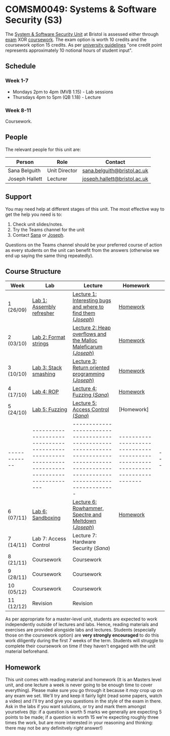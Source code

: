 # COMSM0049: Systems & Software Security (S3)

The [System & Software Security Unit](https://www.bris.ac.uk/unit-programme-catalogue/UnitDetails.jsa?ayrCode=21%2F22&unitCode=COMSM0049) at Bristol is assessed either through [exam](https://www.bris.ac.uk/unit-programme-catalogue/UnitDetails.jsa?ayrCode=21%2F22&unitCode=COMSM0050) XOR [coursework](https://www.bris.ac.uk/unit-programme-catalogue/UnitDetails.jsa?ayrCode=21%2F22&unitCode=COMSM0051).
The exam option is worth 10 credits and the coursework option 15 credits.
As per [university guidelines](http://www.bristol.ac.uk/academic-quality/assessment/regulations-and-code-of-practice-for-taught-programmes/programme-design/) "one credit point represents approximately 10 notional hours of student input".

## Schedule

### Week 1-7

- Mondays 2pm to 4pm (MVB 1.15) - Lab sessions
- Thursdays 4pm to 5pm (QB 1.18) - Lecture

### Week 8-11
Coursework.

## People

The relevant people for this unit are:

| Person         | Role          | Contact                                                             |
|----------------|---------------|---------------------------------------------------------------------|
| Sana Belguith  | Unit Director | [sana.belguith@bristol.ac.uk](mailto:sana.belguith@bristol.ac.uk)   |
| Joseph Hallett | Lecturer      | [joseph.hallett@bristol.ac.uk](mailto:joseph.hallett@bristol.ac.uk) |

## Support

You may need help at different stages of this unit.
The most effective way to get the help you need is to:

1. Check unit slides/notes.
2. Try the Teams channel for the unit
3. Contact [Sana](mailto:sana.belguith@bristol.ac.uk) or [Joseph](mailto:joseph.hallett@bristol.ac.uk).

Questions on the Teams channel should be your preferred course of action as every students on the unit can benefit from the answers (otherwise we end up saying the same thing repeatedly).

## Course Structure

| Week       | Lab                                                                                         | Lecture                                                                                                                             | Homework                                                                    |   |
|------------|---------------------------------------------------------------------------------------------|-------------------------------------------------------------------------------------------------------------------------------------|-----------------------------------------------------------------------------|---|
| 1  (26/09) | [Lab 1: Assembly refresher](https://github.com/cs-uob/COMSM0049/blob/master/docs/labs/1.md) | [Lecture 1: Interesting bugs and where to find them (*Joseph*)](lectures/1/slides.pdf)                                              | [Homework](extra/1.md)                                                      |   |
| 2  (03/10) | [Lab 2: Format strings](https://github.com/cs-uob/COMSM0049/blob/master/docs/labs/2.md)     | [Lecture 2: Heap overflows and the Malloc Maleficarum (*Joseph*)](lectures/2/slides.pdf)                                            | [Homework](extra/2.md)                                                      |   |
| 3  (10/10) | [Lab 3: Stack smashing](https://github.com/cs-uob/COMSM0049/blob/master/docs/labs/3.md)     | [Lecture 3: Return oriented programming (*Joseph*)](lectures/3/slides.pdf)                                                          | [Homework](extra/3.md)                                                      |   |
| 4  (17/10) | [Lab 4: ROP](https://github.com/cs-uob/COMSM0049/blob/master/docs/labs/4.md)                | [Lecture 4: Fuzzing (*Sana*)](https://github.com/cs-uob/COMSM0049/blob/master/docs/lectures/4/Intro-fuzzzing.pdf)                   | [Homework](https://github.com/cs-uob/COMSM0049/blob/master/docs/extra/4.md) |   |
| 5  (24/10) | [Lab 5: Fuzzing](https://github.com/cs-uob/COMSM0049/blob/master/docs/labs/5.md)            | [Lecture 5: Access Control (*Sana*)](https://github.com/cs-uob/COMSM0049/blob/master/docs/lectures/5/Access%20Control.pdf)          | [Homework]                                                                  |   |
|------------|---------------------------------------------------------------------------------------------|-------------------------------------------------------------------------------------------------------------------------------------|-----------------------------------------------------------------------------|---|
| 6  (07/11) | [Lab 6: Sandboxing](https://github.com/cs-uob/COMSM0049/blob/master/docs/labs/6.md)         | [Lecture 6: Rowhammer, Spectre and Meltdown (*Joseph*)](https://github.com/cs-uob/COMSM0049/blob/master/docs/lectures/6/slides.pdf) | [Homework](extra/6.md)                                                      |   |
| 7  (14/11) | Lab 7: Access Control                                                                       | Lecture 7: Hardware Security (*Sana*)                                                                                               |                                                                             |   |
| 8  (21/11) | Coursework                                                                                  | Coursework                                                                                                                          |                                                                             |   |
| 9  (28/11) | Coursework                                                                                  | Coursework                                                                                                                          |                                                                             |   |
| 10 (05/12) | Coursework                                                                                  | Coursework                                                                                                                          |                                                                             |   |
| 11 (12/12) | Revision                                                                                    | Revision                                                                                                                            |                                                                             |   |

As per appropriate for a master-level unit, students are expected to work independently outside of lectures and labs.
Hence, reading materials and exercises are provided alongside labs and lectures.
Students (especially those on the coursework option) are **very strongly encouraged** to do this work diligently during the first 7 weeks of the term.
Students will struggle to complete their coursework on time if they haven't engaged with the unit material beforehand.

## Homework

This unit comes with reading material and homework (It is an Masters level unit, and one lecture a week is never going to be enough time to cover everything). Please make sure you go through it because it *may* crop up on any exam we set.  We'll try and keep it fairly light (read some papers, watch a video) and I'll try and give you questions in the style of the exam in there.  Ask in the labs if you want solutions, or try and mark them amongst yourselves (tip: if a question is worth 5 marks we generally are expecting 5 points to be made; if a question is worth 15 we're expecting roughly three times the work, but are more interested in your reasoning and thinking: there may not be any definitvely *right* answer!)

